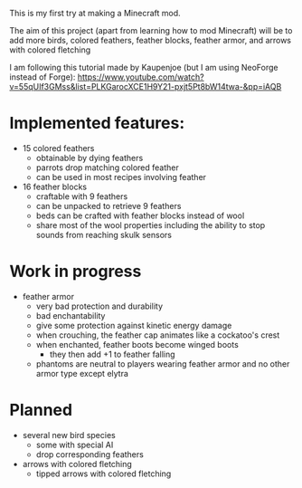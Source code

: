 This is my first try at making a Minecraft mod.

The aim of this project (apart from learning how to mod Minecraft) will be to add more birds, colored feathers, feather blocks, feather armor, and arrows with colored fletching

I am following this tutorial made by Kaupenjoe (but I am using NeoForge instead of Forge):
https://www.youtube.com/watch?v=55qUIf3GMss&list=PLKGarocXCE1H9Y21-pxjt5Pt8bW14twa-&pp=iAQB

# Implemented features:
- 15 colored feathers
  - obtainable by dying feathers
  - parrots drop matching colored feather
  - can be used in most recipes involving feather
- 16 feather blocks
  - craftable with 9 feathers
  - can be unpacked to retrieve 9 feathers
  - beds can be crafted with feather blocks instead of wool
  - share most of the wool properties including the ability to stop sounds from reaching skulk sensors
    
# Work in progress
- feather armor
  - very bad protection and durability
  - bad enchantability
  - give some protection against kinetic energy damage
  - when crouching, the feather cap animates like a cockatoo's crest
  - when enchanted, feather boots become winged boots
    - they then add +1 to feather falling                                    
  - phantoms are neutral to players wearing feather armor and no other armor type except elytra

# Planned
- several new bird species
  - some with special AI
  - drop corresponding feathers
- arrows with colored fletching
  - tipped arrows with colored fletching
